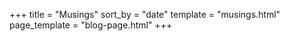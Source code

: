 +++
title = "Musings"
sort_by = "date"
template = "musings.html"
page_template = "blog-page.html"
+++
